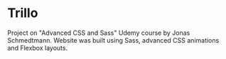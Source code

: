 # Trillo
Project on "Advanced CSS and Sass" Udemy course by Jonas Schmedtmann. Website was built using Sass, advanced CSS animations and Flexbox layouts.